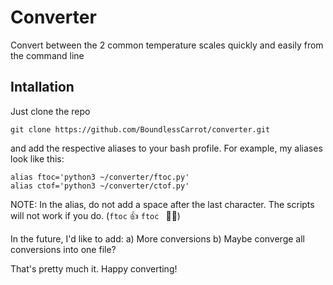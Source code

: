 # Converter

Convert between the 2 common temperature scales quickly and easily from the command line

## Intallation
Just clone the repo

```git clone https://github.com/BoundlessCarrot/converter.git```

and add the respective aliases to your bash profile. For example, my aliases look like this:

```
alias ftoc='python3 ~/converter/ftoc.py'
alias ctof='python3 ~/converter/ctof.py'
```

NOTE: In the alias, do not add a space after the last character. The scripts will not work if you do. (```ftoc``` 👍 ```ftoc ``` 👎🏽)

In the future, I'd like to add:
	a) More conversions
	b) Maybe converge all conversions into one file?

That's pretty much it. Happy converting!
